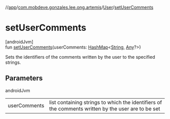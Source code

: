//[app](../../../index.md)/[com.mobdeve.gonzales.lee.ong.artemis](../index.md)/[User](index.md)/[setUserComments](set-user-comments.md)

# setUserComments

[androidJvm]\
fun [setUserComments](set-user-comments.md)(userComments: [HashMap](https://kotlinlang.org/api/latest/jvm/stdlib/kotlin.collections/-hash-map/index.html)<[String](https://kotlinlang.org/api/latest/jvm/stdlib/kotlin/-string/index.html), [Any](https://kotlinlang.org/api/latest/jvm/stdlib/kotlin/-any/index.html)?>)

Sets the identifiers of the comments written by the user to the specified strings.

## Parameters

androidJvm

| | |
|---|---|
| userComments | list containing strings to which the identifiers of the comments written by the user are to be set |
